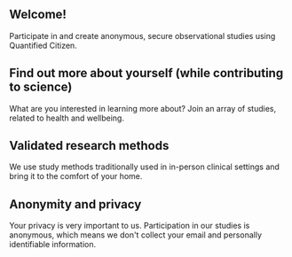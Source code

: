 ## Welcome!

Participate in and create anonymous, secure observational studies using Quantified Citizen.


## Find out more about yourself (while contributing to science)

What are you interested in learning more about? Join an array of studies, related to health and wellbeing.


## Validated research methods

We use study methods traditionally used in in-person clinical settings and bring it to the comfort of your home.


## Anonymity and privacy

Your privacy is very important to us. Participation in our studies is anonymous, which means we don't collect your email and personally identifiable information.
